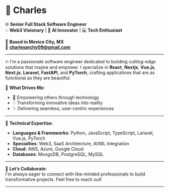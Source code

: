 # 🚀 Charles

🌐 **Senior Full Stack Software Engineer**  
💡 **Web3 Visionary** | 🌟 **AI Innovator** | 💻 **Tech Enthusiast**

📍 **Based in Mexico City, MX**  
📧 **charlesarchy09@gmail.com**

---

🔥 I'm a passionate software engineer dedicated to building cutting-edge solutions that inspire and empower. I specialize in **React**, **Nextjs**, **Vue.js**, **Next.js**, **Laravel**, **FastAPI**, and **PyTorch**, crafting applications that are as functional as they are beautiful. 

🌟 **What Drives Me**:
- 🚀 Empowering others through technology
- 💡 Transforming innovative ideas into reality
- ✨ Delivering seamless, user-centric experiences

---

🎯 **Technical Expertise**:
- **Languages & Frameworks**: Python, JavaScript, TypeScript, Laravel, Vue.js, PyTorch
- **Specialties**: Web3, SaaS Architecture, AI/ML Integration
- **Cloud**: AWS, Azure, Google Cloud
- **Databases**: MongoDB, PostgreSQL, MySQL

---

🌌 **Let’s Collaborate**:  
I'm always eager to connect with like-minded professionals to build transformative projects. Feel free to reach out!

---

